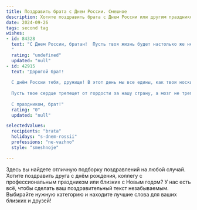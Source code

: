 ```yaml
---
title: Поздравить брата с Днем России. Смешное
description: Хотите поздравить брата с Днем России или другим праздником? Наш ИИ создаст незабываемое поздравление, а вы обязательно выделитесь среди других.  
date: 2024-09-26
tags: second tag
wishes:
- id: 84328
  text: "С Днем России, братан!  Пусть твоя жизнь будет настолько же необъятна и прекрасна, как наша страна, а  задачи решаются так же легко, как  победа в конкурсе на самый большой самовар!  Главное – не забудь сегодня выпить за  нашу великую Родину (и за себя тоже, конечно!).
  "
  rating: "undefined"
  updated: "null"
- id: 42915
  text: "Дорогой брат!
  
  С днём России тебя, дружище! В этот день мы все едины, как твои носки в стиральной машине — по парам, но с небольшими потерями! Желаю тебе, чтобы твоя жизнь была как идеальный день в России: с шашлыками, без очередей и с щедрым количеством свободного времени для диванных подвигов. Пусть удача будет с тобой — как 100% скидка на все ненужные долги!
  
  Пусть твое сердце трепещет от гордости за нашу страну, а мозг не трепещет от задач на работе! Поднимем бокалы за то, чтобы в нашем доме всегда было столько же счастья и радости, сколько в наших холодильниках — еды!
  
  С праздником, брат!"
  rating: "0"
  updated: "null"

selectedValues:
  recipients: "brata"
  holidays: "s-dnem-rossii"
  professions: "ne-vazhno"
  style: "smeshnoje"

---
```


Здесь вы найдете отличную подборку поздравлений на любой случай. 
Хотите поздравить друга с днём рождения, коллегу с профессиональным праздником или близких с Новым годом? У нас есть всё, чтобы сделать ваш поздравительный текст незабываемым. Выбирайте нужную категорию и находите лучшие слова для ваших близких и друзей!
